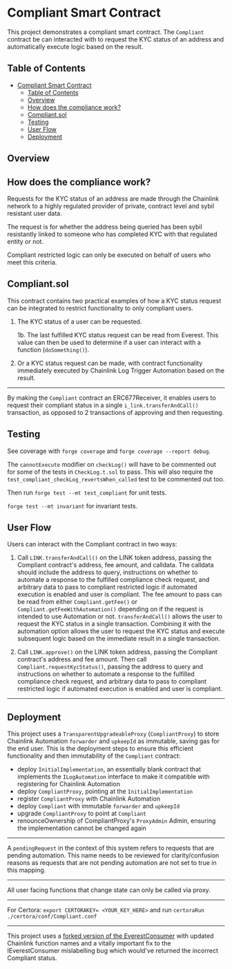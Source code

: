 # Compliant Smart Contract

This project demonstrates a compliant smart contract. The `Compliant` contract be can interacted with to request the KYC status of an address and automatically execute logic based on the result.

## Table of Contents

- [Compliant Smart Contract](#compliant-smart-contract)
  - [Table of Contents](#table-of-contents)
  - [Overview](#overview)
  - [How does the compliance work?](#how-does-the-compliance-work)
  - [Compliant.sol](#compliantsol)
  - [Testing](#testing)
  - [User Flow](#user-flow)
  - [Deployment](#deployment)

## Overview

## How does the compliance work?

Requests for the KYC status of an address are made through the Chainlink network to a highly regulated provider of private, contract level and sybil resistant user data.

The request is for whether the address being queried has been sybil resistantly linked to someone who has completed KYC with that regulated entity or not.

Compliant restricted logic can only be executed on behalf of users who meet this criteria.

## Compliant.sol

This contract contains two practical examples of how a KYC status request can be integrated to restrict functionality to only compliant users.

1. The KYC status of a user can be requested.

   1b. The last fulfilled KYC status request can be read from Everest. This value can then be used to determine if a user can interact with a function (`doSomething()`).

2. Or a KYC status request can be made, with contract functionality immediately executed by Chainlink Log Trigger Automation based on the result.

---

By making the `Compliant` contract an ERC677Receiver, it enables users to request their compliant status in a single `i_link.transferAndCall()` transaction, as opposed to 2 transactions of approving and then requesting.

## Testing

See coverage with `forge coverage` and `forge coverage --report debug`.

The `cannotExecute` modifier on `checkLog()` will have to be commented out for some of the tests in `CheckLog.t.sol` to pass. This will also require the `test_compliant_checkLog_revertsWhen_called` test to be commented out too.

Then run `forge test --mt test_compliant` for unit tests.

`forge test --mt invariant` for invariant tests.

## User Flow

Users can interact with the Compliant contract in two ways:

1. Call `LINK.transferAndCall()` on the LINK token address, passing the Compliant contract's address, fee amount, and calldata. The calldata should include the address to query, instructions on whether to automate a response to the fulfilled compliance check request, and arbitrary data to pass to compliant restricted logic if automated execution is enabled and user is compliant. The fee amount to pass can be read from either `Compliant.getFee()` or `Compliant.getFeeWithAutomation()` depending on if the request is intended to use Automation or not. `transferAndCall()` allows the user to request the KYC status in a single transaction. Combining it with the automation option allows the user to request the KYC status and execute subsequent logic based on the immediate result in a single transaction.

2. Call `LINK.approve()` on the LINK token address, passing the Compliant contract's address and fee amount. Then call `Compliant.requestKycStatus()`, passing the address to query and instructions on whether to automate a response to the fulfilled compliance check request, and arbitrary data to pass to compliant restricted logic if automated execution is enabled and user is compliant.

---

## Deployment

This project uses a `TransparentUpgradeableProxy` (`CompliantProxy`) to store Chainlink Automation `forwarder` and `upkeepId` as immutable, saving gas for the end user. This is the deployment steps to ensure this efficient functionality and then immutability of the `Compliant` contract:

- deploy `InitialImplementation`, an essentially blank contract that implements the `ILogAutomation` interface to make it compatible with registering for Chainlink Automation
- deploy `CompliantProxy`, pointing at the `InitialImplementation`
- register `CompliantProxy` with Chainlink Automation
- deploy `Compliant` with immutable `forwarder` and `upkeepId`
- upgrade `CompliantProxy` to point at `Compliant`
- renounceOwnership of CompliantProxy's `ProxyAdmin` Admin, ensuring the implementation cannot be changed again

---

A `pendingRequest` in the context of this system refers to requests that are pending automation. This name needs to be reviewed for clarity/confusion reasons as requests that are not pending automation are not set to true in this mapping.

---

All user facing functions that change state can only be called via proxy.

---

For Certora: `export CERTORAKEY= <YOUR_KEY_HERE>` and run `certoraRun ./certora/conf/Compliant.conf`

---

This project uses a [forked version of the EverestConsumer](https://github.com/palmcivet7/everest-chainlink-consumer) with updated Chainlink function names and a vitally important fix to the IEverestConsumer mislabelling bug which would've returned the incorrect Compliant status.
